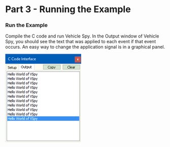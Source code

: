 # Part 3 - Running the Example

### Run the Example

Compile the C code and run Vehicle Spy. In the Output window of Vehicle Spy, you should see the text that was applied to each event if that event occurs.  An easy way to change the application signal is in a graphical panel.

![Figure 1: Application signal event](../../.gitbook/assets/spyexamplecci32.gif)
